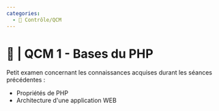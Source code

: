 ```yaml
---
categories:
  - 📝 Contrôle/QCM
---
```


# 📝 | QCM 1 - Bases du PHP


Petit examen concernant les connaissances acquises durant les séances précédentes :
- Propriétés de PHP
- Architecture d'une application WEB
